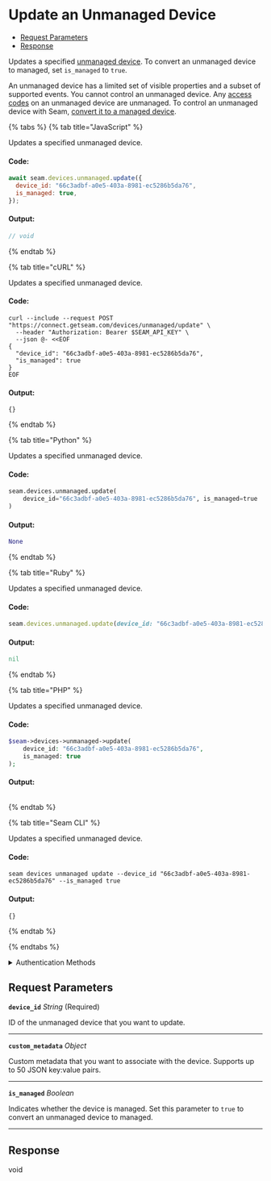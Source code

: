 # Update an Unmanaged Device

- [Request Parameters](#request-parameters)
- [Response](#response)

Updates a specified [unmanaged device](../../../core-concepts/devices/managed-and-unmanaged-devices.md). To convert an unmanaged device to managed, set `is_managed` to `true`.

An unmanaged device has a limited set of visible properties and a subset of supported events. You cannot control an unmanaged device. Any [access codes](https://docs.seam.co/latest/capability-guides/smart-locks/access-codes/migrating-existing-access-codes) on an unmanaged device are unmanaged. To control an unmanaged device with Seam, [convert it to a managed device](../../../core-concepts/devices/managed-and-unmanaged-devices.md#convert-an-unmanaged-device-to-managed).


{% tabs %}
{% tab title="JavaScript" %}

Updates a specified unmanaged device.

#### Code:

```javascript
await seam.devices.unmanaged.update({
  device_id: "66c3adbf-a0e5-403a-8981-ec5286b5da76",
  is_managed: true,
});
```

#### Output:

```javascript
// void
```
{% endtab %}

{% tab title="cURL" %}

Updates a specified unmanaged device.

#### Code:

```curl
curl --include --request POST "https://connect.getseam.com/devices/unmanaged/update" \
  --header "Authorization: Bearer $SEAM_API_KEY" \
  --json @- <<EOF
{
  "device_id": "66c3adbf-a0e5-403a-8981-ec5286b5da76",
  "is_managed": true
}
EOF
```

#### Output:

```curl
{}
```
{% endtab %}

{% tab title="Python" %}

Updates a specified unmanaged device.

#### Code:

```python
seam.devices.unmanaged.update(
    device_id="66c3adbf-a0e5-403a-8981-ec5286b5da76", is_managed=true
)
```

#### Output:

```python
None
```
{% endtab %}

{% tab title="Ruby" %}

Updates a specified unmanaged device.

#### Code:

```ruby
seam.devices.unmanaged.update(device_id: "66c3adbf-a0e5-403a-8981-ec5286b5da76", is_managed: true)
```

#### Output:

```ruby
nil
```
{% endtab %}

{% tab title="PHP" %}

Updates a specified unmanaged device.

#### Code:

```php
$seam->devices->unmanaged->update(
    device_id: "66c3adbf-a0e5-403a-8981-ec5286b5da76",
    is_managed: true
);
```

#### Output:

```php

```
{% endtab %}

{% tab title="Seam CLI" %}

Updates a specified unmanaged device.

#### Code:

```seam_cli
seam devices unmanaged update --device_id "66c3adbf-a0e5-403a-8981-ec5286b5da76" --is_managed true
```

#### Output:

```seam_cli
{}
```
{% endtab %}

{% endtabs %}


<details>

<summary>Authentication Methods</summary>

- API key
- Personal access token
  <br>Must also include the `seam-workspace` header in the request.

To learn more, see [Authentication](https://docs.seam.co/latest/api/authentication).
</details>

## Request Parameters

**`device_id`** *String* (Required)

ID of the unmanaged device that you want to update.

---

**`custom_metadata`** *Object*

Custom metadata that you want to associate with the device. Supports up to 50 JSON key:value pairs.

---

**`is_managed`** *Boolean*

Indicates whether the device is managed. Set this parameter to `true` to convert an unmanaged device to managed.

---


## Response

void

